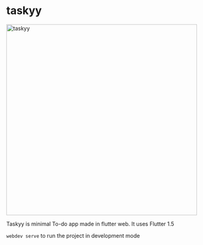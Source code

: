 # taskyy


<img width=500 alt='taskyy' src='https://i.imgur.com/TpNiu14.png'/>

Taskyy is minimal To-do app made in flutter web. It uses Flutter 1.5

```webdev serve``` to run the project in development mode
